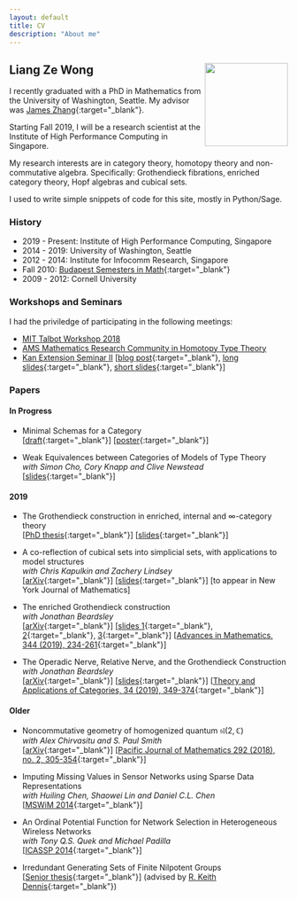 ```yaml
---
layout: default
title: CV
description: "About me"
---
```


## Liang Ze Wong <img align="right" src="/images/photo.jpg" width="150" />

I recently graduated with a PhD in Mathematics from the University of Washington, Seattle. My advisor was [James Zhang](https://www.math.washington.edu/~zhang/){:target="_blank"}. 

Starting Fall 2019, I will be a research scientist at the Institute of High Performance Computing in Singapore.

My research interests are in category theory, homotopy theory and non-commutative algebra.
Specifically: Grothendieck fibrations, enriched category theory, Hopf algebras and cubical sets. 

I used to write simple snippets of code for this site, mostly in Python/Sage. 

### History

- 2019 - Present: Institute of High Performance Computing, Singapore
- 2014 - 2019: University of Washington, Seattle
- 2012 - 2014: Institute for Infocomm Research, Singapore
- Fall 2010: [Budapest Semesters in Math](http://www.budapestsemesters.com/){:target="_blank"}
- 2009 - 2012: Cornell University

### Workshops and Seminars

I had the priviledge of participating in the following meetings:
- [MIT Talbot Workshop 2018](http://math.mit.edu/conferences/talbot/index.php?year=2018)
- [AMS Mathematics Research Community in Homotopy Type Theory](http://www.ams.org/programs/research-communities/2017MRC-1)
- [Kan Extension Seminar II](http://www.math.jhu.edu/~eriehl/kanII/)
  \[[blog post](https://golem.ph.utexas.edu/category/2017/02/distributive_laws.html){:target="_blank"}, [long slides](http://sheaves.github.io/slides/kan-dist-long.pdf){:target="_blank"}, [short slides](http://sheaves.github.io/slides/kan-dist-short.pdf){:target="_blank"}\]

### Papers

#### In Progress
- Minimal Schemas for a Category  
  \[[draft](http://sheaves.github.io/slides/act.pdf){:target="_blank"}\] \[[poster](http://sheaves.github.io/slides/ACT2019.pdf){:target="_blank"}\]

- Weak Equivalences between Categories of Models of Type Theory  
  *with Simon Cho, Cory Knapp and Clive Newstead*  
  \[[slides](http://sheaves.github.io/slides/JMM-hott.pdf){:target="_blank"}\]

#### 2019

- The Grothendieck construction in enriched, internal and $\infty$-category theory  
  \[[PhD thesis](http://sheaves.github.io/slides/thesis.pdf){:target="_blank"}\] \[[slides](http://sheaves.github.io/slides/Final.pdf){:target="_blank"}\]
  
- A co-reflection of cubical sets into simplicial sets, with applications to model structures  
  *with Chris Kapulkin and Zachery Lindsey*    
  \[[arXiv](https://arxiv.org/abs/1906.09203){:target="_blank"}\] \[[slides](http://sheaves.github.io/slides/oslo-hott.pdf){:target="_blank"}\] \[to appear in New York Journal of Mathematics\]
  
- The enriched Grothendieck construction  
  *with Jonathan Beardsley*    
  \[[arXiv](https://arxiv.org/abs/1804.03829){:target="_blank"}\] \[[slides 1](http://sheaves.github.io/slides/fibrations-comodules.pdf){:target="_blank"}, [2](http://sheaves.github.io/slides/Shanghai.pdf){:target="_blank"}, [3](http://sheaves.github.io/slides/JMM-fibrations.pdf){:target="_blank"}\] \[[Advances in Mathematics, 344 (2019), 234-261](https://www.sciencedirect.com/science/article/pii/S0001870818305012?dgcid=author){:target="_blank"}\]
  
- The Operadic Nerve, Relative Nerve, and the Grothendieck Construction  
  *with Jonathan Beardsley*  
  \[[arXiv](https://arxiv.org/abs/1808.08020){:target="_blank"}\] \[[slides](http://sheaves.github.io/slides/Western-nerve.pdf){:target="_blank"}\] \[[Theory and Applications of Categories, 34 (2019), 349-374](http://www.tac.mta.ca/tac/volumes/34/13/34-13abs.html){:target="_blank"}\]

#### Older

- Noncommutative geometry of homogenized quantum $\mathfrak{sl}(2,\mathbb{C})$  
  *with Alex Chirvasitu and S. Paul Smith*  
  \[[arXiv](https://arxiv.org/abs/1607.00481){:target="_blank"}\] \[[Pacific Journal of Mathematics 292 (2018), no. 2, 305-354](https://msp.org/pjm/2018/292-2/p04.xhtml){:target="_blank"}\]

- Imputing Missing Values in Sensor Networks using Sparse Data Representations  
  *with Huiling Chen, Shaowei Lin and Daniel C.L. Chen*  
  \[[MSWiM 2014](http://dx.doi.org/10.1145/2641798.2641816){:target="_blank"}\]

- An Ordinal Potential Function for Network Selection in Heterogeneous Wireless Networks  
  *with Tony Q.S. Quek and Michael Padilla*  
  \[[ICASSP 2014](http://dx.doi.org/10.1109/ICASSP.2014.6854780){:target="_blank"}\]

- Irredundant Generating Sets of Finite Nilpotent Groups  
  \[[Senior thesis](http://www.math.cornell.edu/files/Research/SeniorTheses/wongLiangThesis.pdf){:target="_blank"}\] (advised by [R. Keith Dennis](http://www.math.cornell.edu/m/People/Faculty/dennis){:target="_blank"})
